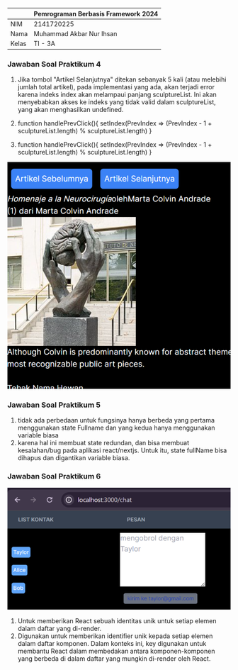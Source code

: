 |  | Pemrograman Berbasis Framework 2024 |
|--|--|
| NIM |  2141720225|
| Nama |  Muhammad Akbar Nur Ihsan |
| Kelas | TI - 3A |

### Jawaban Soal Praktikum 4
1. Jika tombol "Artikel Selanjutnya" ditekan sebanyak 5 kali (atau melebihi jumlah total artikel), pada implementasi yang ada, akan terjadi error karena indeks index akan melampaui panjang sculptureList. Ini akan menyebabkan akses ke indeks yang tidak valid dalam sculptureList, yang akan menghasilkan undefined.

2. function handlePrevClick(){
        setIndex(PrevIndex => (PrevIndex - 1 + sculptureList.length) % sculptureList.length)
    }

3.  function handlePrevClick(){
        setIndex(PrevIndex => (PrevIndex - 1 + sculptureList.length) % sculptureList.length)
    }

![Screenshot](assets-report/1.png)

### Jawaban Soal Praktikum 5
1. tidak ada perbedaan untuk fungsinya hanya berbeda yang pertama menggunakan state Fullname dan yang kedua hanya menggunakan variable biasa
2. karena hal ini membuat state redundan, dan bisa membuat kesalahan/bug pada aplikasi react/nextjs. Untuk itu, state fullName bisa dihapus dan digantikan variable biasa.

### Jawaban Soal Praktikum 6
![Screenshot](assets-report/2.png)
1. Untuk memberikan React sebuah identitas unik untuk setiap elemen dalam daftar yang di-render. 
2. Digunakan untuk memberikan identifier unik kepada setiap elemen dalam daftar komponen. Dalam konteks ini, key digunakan untuk membantu React dalam membedakan antara komponen-komponen <Chat> yang berbeda di dalam daftar yang mungkin di-render oleh React.


